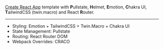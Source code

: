 [Create React App](https://github.com/facebook/create-react-app) template with **P**ullstate, **H**elmet, **E**motion, **C**hakra UI, **T**ailwindCSS (twin.macro) and React **R**outer.

---

- Styling: Emotion + TailwindCSS + Twin.Macro + Chakra UI
- State Management: Pullstate
- Routing: React Router DOM
- Webpack Overrides: CRACO
